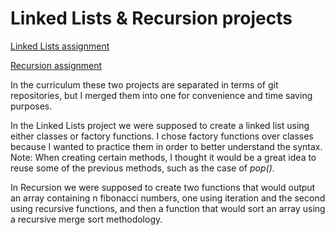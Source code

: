 # Linked Lists & Recursion projects

[Linked Lists assignment](https://www.theodinproject.com/lessons/javascript-linked-lists)

[Recursion assignment](https://www.theodinproject.com/lessons/javascript-recursion)

In the curriculum these two projects are separated in terms of git repositories, but I merged them into one for convenience and time saving purposes.

In the Linked Lists project we were supposed to create a linked list using either classes or factory functions. I chose factory functions over classes because I wanted to practice them in order to better understand the syntax.
Note: When creating certain methods, I thought it would be a great idea to reuse some of the previous methods, such as the case of *pop()*.

In Recursion we were supposed to create two functions that would output an array containing n fibonacci numbers, one using iteration and the second using recursive functions, and then a function that would sort an array using a recursive merge sort methodology.
